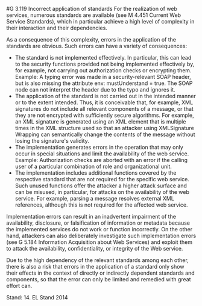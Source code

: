 #G 3.119 Incorrect application of standards
For the realization of web services, numerous standards are available (see M 4.451 Current Web Service Standards), which in particular achieve a high level of complexity in their interaction and their dependencies.

As a consequence of this complexity, errors in the application of the standards are obvious. Such errors can have a variety of consequences:

* The standard is not implemented effectively. In particular, this can lead to the security functions provided not being implemented effectively by, for example, not carrying out authorization checks or encrypting them. Example: A typing error was made in a security-relevant SOAP header, but is also missing the attribute env: mustUnderstand = true. The SOAP node can not interpret the header due to the typo and ignores it.
* The application of the standard is not carried out in the intended manner or to the extent intended. Thus, it is conceivable that, for example, XML signatures do not include all relevant components of a message, or that they are not encrypted with sufficiently secure algorithms. For example, an XML signature is generated using an XML element that is multiple times in the XML structure used so that an attacker using XMLSignature Wrapping can semantically change the contents of the message without losing the signature's validity.
* The implementation generates errors in the operation that may only occur in special situations and limit the availability of the web service. Example: Authorization checks are aborted with an error if the calling user of a particular combination of role and organizational unit.
* The implementation includes additional functions covered by the respective standard that are not required for the specific web service. Such unused functions offer the attacker a higher attack surface and can be misused, in particular, for attacks on the availability of the web service. For example, parsing a message resolves external XML references, although this is not required for the affected web service.


Implementation errors can result in an inadvertent impairment of the availability, disclosure, or falsification of information or metadata because the implemented services do not work or function incorrectly. On the other hand, attackers can also deliberately investigate such implementation errors (see G 5.184 Information Acquisition about Web Services) and exploit them to attack the availability, confidentiality, or integrity of the Web service.

Due to the high dependency of the relevant standards among each other, there is also a risk that errors in the application of a standard only show their effects in the context of directly or indirectly dependent standards and components, so that the error can only be limited and remedied with great effort can.

Stand: 14. EL Stand 2014



